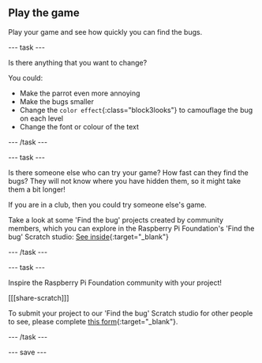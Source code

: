## Play the game

Play your game and see how quickly you can find the bugs. 

--- task ---

Is there anything that you want to change?

You could:
- Make the parrot even more annoying
- Make the bugs smaller 
- Change the `color effect`{:class="block3looks"} to camouflage the bug on each level
- Change the font or colour of the text

--- /task ---

--- task ---

Is there someone else who can try your game? How fast can they find the bugs? They will not know where you have hidden them, so it might take them a bit longer!

If you are in a club, then you could try someone else's game. 

Take a look at some 'Find the bug' projects created by community members, which you can explore in the Raspberry Pi Foundation's 'Find the bug' Scratch studio: [See inside](https://scratch.mit.edu/studios/29005236/){:target="_blank"}

--- /task ---

--- task ---

Inspire the Raspberry Pi Foundation community with your project! 

[[[share-scratch]]]

To submit your project to our 'Find the bug' Scratch studio for other people to see, please complete [this form](https://form.raspberrypi.org/f/community-project-submissions){:target="_blank"}.

--- /task ---

--- save ---

